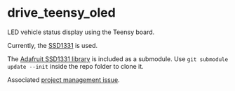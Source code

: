 # drive_teensy_oled
LED vehicle status display using the Teensy board.

Currently, the [SSD1331](https://cdn-shop.adafruit.com/datasheets/SSD1331_1.2.pdf) is used. 

The [Adafruit SSD1331 library](https://github.com/adafruit/Adafruit-SSD1331-OLED-Driver-Library-for-Arduino) is included as a submodule. Use `git submodule update --init` inside the repo folder to clone it.

Associated [project management issue](https://github.com/tum-phoenix/drive_project_management/issues/29).
